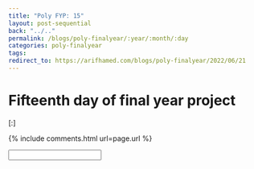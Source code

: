 ```yaml
---
title: "Poly FYP: 15"
layout: post-sequential
back: "../.."
permalink: /blogs/poly-finalyear/:year/:month/:day
categories: poly-finalyear
tags: 
redirect_to: https://arifhamed.com/blogs/poly-finalyear/2022/06/21
---
```

# Fifteenth day of final year project

<span class="timestamp">[:]</span>


<!--

<span class='disable-selection' ondblclick="this.innerHTML=''">&lt;<b>REDACTED</b>&gt;</span>
<span class='disable-selection' ondblclick="this.innerHTML=''">&#42;&#42;&#42;&#42;</span>

-->
{% include comments.html url=page.url %}

<input id="password-input" type="password" class="text-secret" onkeyup="unlock()" autocomplete="off">

<span class="disable-selection" id="truth" style="display:none;"></span>
